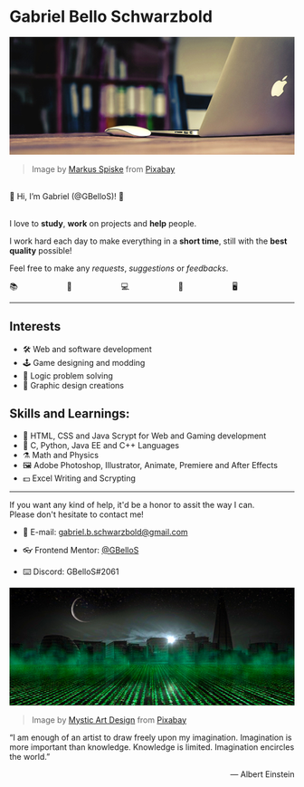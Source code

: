 # Gabriel Bello Schwarzbold

![Office picture](images/office.jpg)
> Image by [Markus Spiske](https://pixabay.com/users/markusspiske-670330/?utm_source=link-attribution&amp;utm_medium=referral&amp;utm_campaign=image&amp;utm_content=581131) from [Pixabay](https://pixabay.com//?utm_source=link-attribution&amp;utm_medium=referral&amp;utm_campaign=image&amp;utm_content=581131)

<br>👋 Hi, I’m Gabriel (@GBelloS)! 🙂<br><br>

I love to **study**, **work** on projects and **help** people.

I work hard each day to make everything in a **short time**, still with the **best quality** possible!

Feel free to make any *requests*, *suggestions* or *feedbacks*.

📚                      🧮                      💻                      📱                      🖥

---

## Interests

- 🛠 Web and software development
- 🕹 Game designing and modding
- 🧮 Logic problem solving
- 🌆 Graphic design creations

## Skills and Learnings:

- 📰 HTML, CSS and Java Scrypt for Web and Gaming development
- 🔢 C, Python, Java EE and C++ Languages
- ⚗ Math and Physics
- 🖼 Adobe Photoshop, Illustrator, Animate, Premiere and After Effects
- 💵 Excel Writing and Scrypting

---

If you want any kind of help, it'd be a honor to assit the way I can.<br>Please don't hesitate to contact me!

- 📨 E-mail: gabriel.b.schwarzbold@gmail.com
<!-- - 🎎 Linkedin: [@GBelloS](https://www.linkedin.com/in/gbellos/en) -->
- 👓 Frontend Mentor: [@GBelloS](https://www.frontendmentor.io/profile/GBelloS)
<!-- - 🐤 Twitter: [@gbeiios](https://www.twitter.com/GBeIIoS) -->
- ⌨️ Discord: GBelloS#2061
<!-- - 👍 Facebook: [schwarzbold](https://www.facebook.com/schwarzbold/) -->


![Coding city picture](images/coding.jpg)
> Image by [Mystic Art Design](https://pixabay.com/pt/users/mysticsartdesign-322497/?utm_source=link-attribution&amp;utm_medium=referral&amp;utm_campaign=image&amp;utm_content=702178) from [Pixabay](https://pixabay.com/pt//?utm_source=link-attribution&amp;utm_medium=referral&amp;utm_campaign=image&amp;utm_content=702178)

“I am enough of an artist to draw freely upon my imagination. Imagination is more important than knowledge. Knowledge is limited. Imagination encircles the world.”
<div align="right">― Albert Einstein</div>

<!-- GBelloS/GBelloS is a ✨ special ✨ repository because its `README.md` (this file) appears on your GitHub profile.
You can click the Preview link to take a look at your changes. -->
